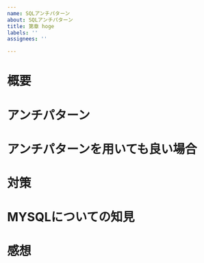 ```yaml
---
name: SQLアンチパターン
about: SQLアンチパターン
title: 第章 hoge
labels: ''
assignees: ''

---
```


# 概要

# アンチパターン

# アンチパターンを用いても良い場合

# 対策

# MYSQLについての知見

# 感想
